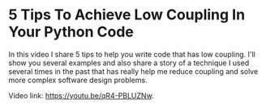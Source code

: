 # 5 Tips To Achieve Low Coupling In Your Python Code

In this video I share 5 tips to help you write code that has low coupling. I'll show you several examples and also share a story of a technique I used several times in the past that has really help me reduce coupling and solve more complex software design problems.

Video link: https://youtu.be/qR4-PBLUZNw.
